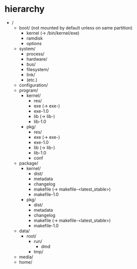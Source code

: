 hierarchy
=========

- /
	- boot/ (not mounted by default unless on same partition)
		- kernel (-> /bin/kernel/exe)
		- ramdisk
		- options
	- system/
		- process/
		- hardware/
		- bus/
		- filesystem/
		- link/
		- (etc.)
	- configuration/
	- program/
		- kernel/
			- res/
			- exe (-> exe-<latest>)
			- exe-1.0
			- lib (-> lib-<latest>)
			- lib-1.0
		- pkg/
			- res/
			- exe (-> exe-<latest>)
			- exe-1.0
			- lib (-> lib-<latest>)
			- lib-1.0
			- conf
	- package/
		- kernel/
			- dist/
			- metadata
			- changelog
			- makefile (-> makefile-<latest_stable>)
			- makefile-1.0
		- pkg/
			- dist/
			- metadata
			- changelog
			- makefile (-> makefile-<latest_stable>)
			- makefile-1.0
	- data/
		- root/
			- run/
				- dmd
			- tmp/
	- media/
	- home/
